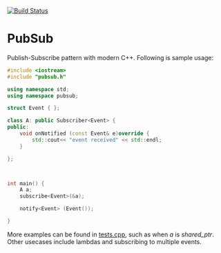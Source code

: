 [![Build Status](https://travis-ci.org/alext234/PubSub.svg?branch=master)](https://travis-ci.org/alext234/PubSub)


# PubSub
Publish-Subscribe pattern with modern C++. Following is sample usage:

```C++
#include <iostream>
#include "pubsub.h"

using namespace std;
using namespace pubsub;

struct Event { };

class A: public Subscriber<Event> {
public:
    void onNotified (const Event& e)override {
        std::cout<< "event received" << std::endl;    
    }

};



int main() {
    A a; 
    subscribe<Event>(&a);

    notify<Event> (Event());

}

```

More examples can be found in [tests.cpp](../master/tests.cpp), such as when *a* is *shared_ptr*. Other usecases include lambdas and subscribing to multiple events.

